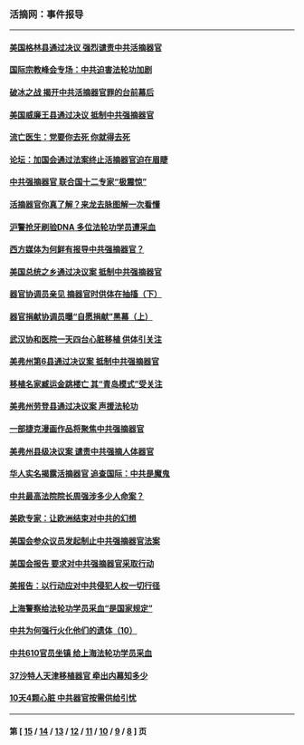 ### 活摘网：事件报导
---
#### [美国格林县通过决议 强烈谴责中共活摘器官](../../pages/nf5877/n13119367.md?08310430) 
#### [国际宗教峰会专场：中共迫害法轮功加剧](../../pages/nf5877/n13088279.md?08310430) 
#### [破冰之战 揭开中共活摘器官罪的台前幕后](../../pages/nf5877/n13082457.md?08310430) 
#### [美国威廉王县通过决议 抵制中共强摘器官](../../pages/nf5877/n13056521.md?08310430) 
#### [流亡医生：党要你去死 你就得去死](../../pages/nf5877/n13052835.md?08310430) 
#### [论坛：加国会通过法案终止活摘器官迫在眉睫](../../pages/nf5877/n13029839.md?08310430) 
#### [中共强摘器官 联合国十二专家“极震惊”](../../pages/nf5877/n13024313.md?08310430) 
#### [活摘器官你真了解？来龙去脉图解一次看懂](../../pages/nf5877/n13013820.md?08310430) 
#### [沪警抢牙刷验DNA 多位法轮功学员遭采血](../../pages/nf5877/n12969218.md?08310430) 
#### [西方媒体为何鲜有报导中共强摘器官？](../../pages/nf5877/n12932034.md?08310430) 
#### [美国总统之乡通过决议案 抵制中共强摘器官](../../pages/nf5877/n12908242.md?08310430) 
#### [器官协调员亲见 摘器官时供体在抽搐（下）](../../pages/nf5877/n12898622.md?08310430) 
#### [器官捐献协调员曝“自愿捐献”黑幕（上）](../../pages/nf5877/n12878830.md?08310430) 
#### [武汉协和医院一天四台心脏移植 供体引关注](../../pages/nf5877/n12863175.md?08310430) 
#### [美弗州第6县通过决议案 抵制中共强摘器官](../../pages/nf5877/n12805218.md?08310430) 
#### [移植名家臧运金跳楼亡 其“青岛模式”受关注](../../pages/nf5877/n12803746.md?08310430) 
#### [美弗州劳登县通过决议案 声援法轮功](../../pages/nf5877/n12785715.md?08310430) 
#### [一部捷克漫画作品将聚焦中共强摘器官](../../pages/nf5877/n12785954.md?08310430) 
#### [美弗州县级决议案 谴责中共强摘人体器官](../../pages/nf5877/n12721290.md?08310430) 
#### [华人实名揭露活摘器官 追查国际：中共是魔鬼](../../pages/nf5877/n12691724.md?08310430) 
#### [中共最高法院院长周强涉多少人命案？](../../pages/nf5877/n12678074.md?08310430) 
#### [美欧专家：让欧洲结束对中共的幻想](../../pages/nf5877/n12652921.md?08310430) 
#### [美国会参众议员发起制止中共强摘器官法案](../../pages/nf5877/n12627668.md?08310430) 
#### [美国会报告 要求对中共强摘器官采取行动](../../pages/nf5877/n12448233.md?08310430) 
#### [美报告：以行动应对中共侵犯人权一切行径](../../pages/nf5877/n12443204.md?08310430) 
#### [上海警察给法轮功学员采血“是国家规定”](../../pages/nf5877/n12371027.md?08310430) 
#### [中共为何强行火化他们的遗体（10）](../../pages/nf5877/n12352363.md?08310430) 
#### [中共610官员坐镇 给上海法轮功学员采血](../../pages/nf5877/n12350295.md?08310430) 
#### [37沙特人天津移植器官 牵出内幕知多少](../../pages/nf5877/n12338586.md?08310430) 
#### [10天4颗心脏 中共器官按需供给引忧](../../pages/nf5877/n12326366.md?08310430) 

---
#### 第 [ [15](./15.md?08310430) / [14](./14.md?08310430) / [13](./13.md?08310430) / [12](./12.md?08310430) / [11](./11.md?08310430) / [10](./10.md?08310430) / [9](./9.md?08310430) / [8](./8.md?08310430) ] 页
